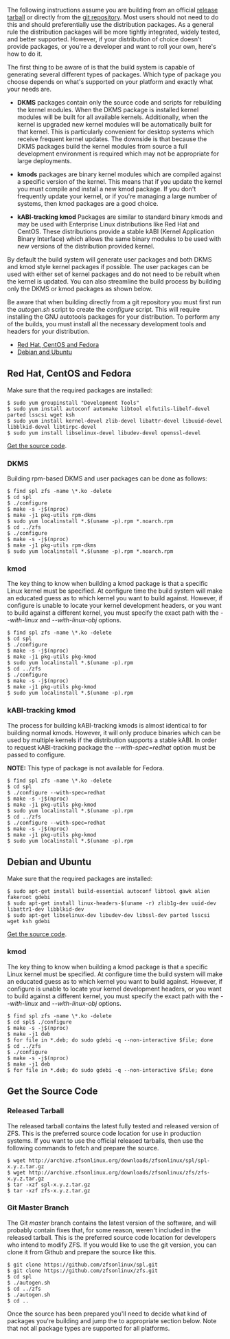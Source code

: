 The following instructions assume you are building from an official [release tarball][release] or directly from the [git repository][git]. Most users should not need to do this and should preferentially use the distribution packages. As a general rule the distribution packages will be more tightly integrated, widely tested, and better supported. However, if your distribution of choice doesn't provide packages, or you're a developer and want to roll your own, here's how to do it.

The first thing to be aware of is that the build system is capable of generating several different types of packages. Which type of package you choose depends on what's supported on your platform and exactly what your needs are.

* **DKMS** packages contain only the source code and scripts for rebuilding the kernel modules. When the DKMS package is installed kernel modules will be built for all available kernels. Additionally, when the kernel is upgraded new kernel modules will be automatically built for that kernel. This is particularly convenient for desktop systems which receive frequent kernel updates. The downside is that because the DKMS packages build the kernel modules from source a full development environment is required which may not be appropriate for large deployments.

* **kmods** packages are binary kernel modules which are compiled against a specific version of the kernel. This means that if you update the kernel you must compile and install a new kmod package. If you don't frequently update your kernel, or if you're managing a large number of systems, then kmod packages are a good choice.

* **kABI-tracking kmod** Packages are similar to standard binary kmods and may be used with Enterprise Linux distributions like Red Hat and CentOS.  These distributions provide a stable kABI (Kernel Application Binary Interface) which allows the same binary modules to be used with new versions of the distribution provided kernel.

By default the build system will generate user packages and both DKMS and kmod style kernel packages if possible. The user packages can be used with either set of kernel packages and do not need to be rebuilt when the kernel is updated. You can also streamline the build process by building only the DKMS or kmod packages as shown below.

Be aware that when building directly from a git repository you must first run the *autogen.sh* script to create the *configure* script. This will require installing the GNU autotools packages for your distribution.  To perform any of the builds, you must install all the necessary development tools and headers for your distribution.

* [Red Hat, CentOS and Fedora](#red-hat-centos-and-fedora)
* [Debian and Ubuntu](#debian-and-ubuntu)

## Red Hat, CentOS and Fedora

Make sure that the required packages are installed:

```
$ sudo yum groupinstall "Development Tools"
$ sudo yum install autoconf automake libtool elfutils-libelf-devel parted lsscsi wget ksh
$ sudo yum install kernel-devel zlib-devel libattr-devel libuuid-devel libblkid-devel libtirpc-devel
$ sudo yum install libselinux-devel libudev-devel openssl-devel 
```

[Get the source code](#get-the-source-code).

### DKMS

Building rpm-based DKMS and user packages can be done as follows:

```
$ find spl zfs -name \*.ko -delete
$ cd spl
$ ./configure
$ make -s -j$(nproc)
$ make -j1 pkg-utils rpm-dkms
$ sudo yum localinstall *.$(uname -p).rpm *.noarch.rpm
$ cd ../zfs
$ ./configure
$ make -s -j$(nproc)
$ make -j1 pkg-utils rpm-dkms
$ sudo yum localinstall *.$(uname -p).rpm *.noarch.rpm
```

### kmod

The key thing to know when building a kmod package is that a specific Linux kernel must be specified. At configure time the build system will make an educated guess as to which kernel you want to build against. However, if configure is unable to locate your kernel development headers, or you want to build against a different kernel, you must specify the exact path with the *--with-linux* and *--with-linux-obj* options.

```
$ find spl zfs -name \*.ko -delete
$ cd spl
$ ./configure
$ make -s -j$(nproc)
$ make -j1 pkg-utils pkg-kmod
$ sudo yum localinstall *.$(uname -p).rpm
$ cd ../zfs
$ ./configure
$ make -s -j$(nproc)
$ make -j1 pkg-utils pkg-kmod
$ sudo yum localinstall *.$(uname -p).rpm
```

### kABI-tracking kmod

The process for building kABI-tracking kmods is almost identical to for building normal kmods.  However, it will only produce binaries which can be used by multiple kernels if the distribution supports a stable kABI.  In order to request kABI-tracking package the *--with-spec=redhat* option must be passed to configure.

**NOTE:** This type of package is not available for Fedora.

```
$ find spl zfs -name \*.ko -delete
$ cd spl
$ ./configure --with-spec=redhat
$ make -s -j$(nproc)
$ make -j1 pkg-utils pkg-kmod
$ sudo yum localinstall *.$(uname -p).rpm
$ cd ../zfs
$ ./configure --with-spec=redhat
$ make -s -j$(nproc)
$ make -j1 pkg-utils pkg-kmod
$ sudo yum localinstall *.$(uname -p).rpm
```

## Debian and Ubuntu

Make sure that the required packages are installed:

```
$ sudo apt-get install build-essential autoconf libtool gawk alien fakeroot gdebi
$ sudo apt-get install linux-headers-$(uname -r) zlib1g-dev uuid-dev libattr1-dev libblkid-dev
$ sudo apt-get libselinux-dev libudev-dev libssl-dev parted lsscsi wget ksh gdebi
```

[Get the source code](#get-the-source-code).

### kmod

The key thing to know when building a kmod package is that a specific Linux kernel must be specified. At configure time the build system will make an educated guess as to which kernel you want to build against. However, if configure is unable to locate your kernel development headers, or you want to build against a different kernel, you must specify the exact path with the *--with-linux* and *--with-linux-obj* options.

```
$ find spl zfs -name \*.ko -delete
$ cd spl$ ./configure
$ make -s -j$(nproc)
$ make -j1 deb
$ for file in *.deb; do sudo gdebi -q --non-interactive $file; done
$ cd ../zfs
$ ./configure
$ make -s -j$(nproc)
$ make -j1 deb
$ for file in *.deb; do sudo gdebi -q --non-interactive $file; done
```

## Get the Source Code

### Released Tarball

The released tarball contains the latest fully tested and released version of ZFS.  This is the preferred source code location for use in production systems.  If you want to use the official released tarballs, then use the following commands to fetch and prepare the source.

```
$ wget http://archive.zfsonlinux.org/downloads/zfsonlinux/spl/spl-x.y.z.tar.gz
$ wget http://archive.zfsonlinux.org/downloads/zfsonlinux/zfs/zfs-x.y.z.tar.gz
$ tar -xzf spl-x.y.z.tar.gz
$ tar -xzf zfs-x.y.z.tar.gz
```

### Git Master Branch

The Git *master* branch contains the latest version of the software, and will probably contain fixes that, for some reason, weren't included in the released tarball.  This is the preferred source code location for developers who intend to modify ZFS.  If you would like to use the git version, you can clone it from Github and prepare the source like this.

```
$ git clone https://github.com/zfsonlinux/spl.git
$ git clone https://github.com/zfsonlinux/zfs.git
$ cd spl
$ ./autogen.sh
$ cd ../zfs
$ ./autogen.sh
$ cd ..
```

Once the source has been prepared you'll need to decide what kind of packages you're building and jump the to appropriate section below.  Note that not all package types are supported for all platforms.

[release]: https://github.com/zfsonlinux/zfs/releases/latest
[git]: https://github.com/zfsonlinux/zfs
